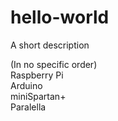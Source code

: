 # hello-world
A short description

(In no specific order) <br>
  Raspberry Pi <br>
  Arduino <br>
  miniSpartan+ <br>
  Paralella <br>

